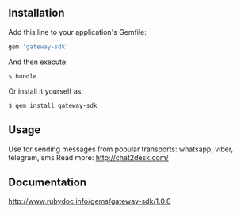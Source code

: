 ## Installation

Add this line to your application's Gemfile:

```ruby
gem 'gateway-sdk'
```

And then execute:

    $ bundle

Or install it yourself as:

    $ gem install gateway-sdk

## Usage

Use for sending messages from popular transports: whatsapp, viber, telegram, sms
Read more: http://chat2desk.com/

## Documentation
http://www.rubydoc.info/gems/gateway-sdk/1.0.0
